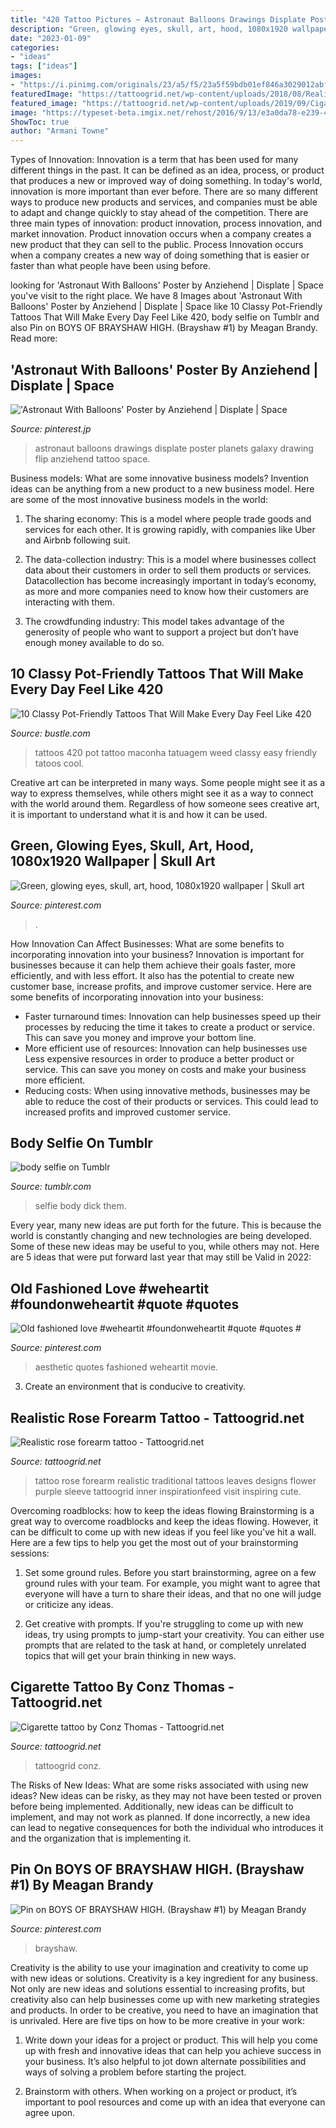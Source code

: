 ```yaml
---
title: "420 Tattoo Pictures ~ Astronaut Balloons Drawings Displate Poster Planets Galaxy Drawing Flip Anziehend Tattoo Space"
description: "Green, glowing eyes, skull, art, hood, 1080x1920 wallpaper"
date: "2023-01-09"
categories:
- "ideas"
tags: ["ideas"]
images:
- "https://i.pinimg.com/originals/23/a5/f5/23a5f59bdb01ef846a3029012abf7ccf.jpg"
featuredImage: "https://tattoogrid.net/wp-content/uploads/2018/08/Realistic-rose-forearm-tattoo.jpg"
featured_image: "https://tattoogrid.net/wp-content/uploads/2019/09/Cigarette-tattoo-by-Conz-Thomas.jpg"
image: "https://typeset-beta.imgix.net/rehost/2016/9/13/e3a0da78-e239-4d95-b1f3-4f581ff5e49a.png?w=1200&amp;h=630&amp;auto=format&amp;q=70&amp;fit=crop&amp;crop=faces"
ShowToc: true
author: "Armani Towne"
---
```



Types of Innovation:
Innovation is a term that has been used for many different things in the past. It can be defined as an idea, process, or product that produces a new or improved way of doing something. In today's world, innovation is more important than ever before. There are so many different ways to produce new products and services, and companies must be able to adapt and change quickly to stay ahead of the competition. 
There are three main types of innovation: product innovation, process innovation, and market innovation. Product innovation occurs when a company creates a new product that they can sell to the public. Process Innovation occurs when a company creates a new way of doing something that is easier or faster than what people have been using before.

	

		
looking for &#039;Astronaut With Balloons&#039; Poster by Anziehend | Displate | Space you've visit to the right place. We have 8 Images about &#039;Astronaut With Balloons&#039; Poster by Anziehend | Displate | Space like 10 Classy Pot-Friendly Tattoos That Will Make Every Day Feel Like 420, body selfie on Tumblr and also Pin on BOYS OF BRAYSHAW HIGH. (Brayshaw #1) by Meagan Brandy. Read more:
		
    
## &#039;Astronaut With Balloons&#039; Poster By Anziehend | Displate | Space

<img loading=lazy src="https://i.pinimg.com/736x/88/97/a6/8897a6b411fe7e95552646feff71e580.jpg" onerror="this.onerror=null;this.src='https://tse4.mm.bing.net/th?id=OIP.T81w9sGL0f2vlatKIcqWOwAAAA&amp;pid=15.1';" alt="&#039;Astronaut With Balloons&#039; Poster by Anziehend | Displate | Space">

_Source: pinterest.jp_

>astronaut balloons drawings displate poster planets galaxy drawing flip anziehend tattoo space. 

	

Business models: What are some innovative business models?
Invention ideas can be anything from a new product to a new business model. Here are some of the most innovative business models in the world:
1. The sharing economy: This is a model where people trade goods and services for each other. It is growing rapidly, with companies like Uber and Airbnb following suit.

2. The data-collection industry: This is a model where businesses collect data about their customers in order to sell them products or services. Datacollection has become increasingly important in today’s economy, as more and more companies need to know how their customers are interacting with them.

3. The crowdfunding industry: This model takes advantage of the generosity of people who want to support a project but don’t have enough money available to do so.

    
## 10 Classy Pot-Friendly Tattoos That Will Make Every Day Feel Like 420

<img loading=lazy src="https://typeset-beta.imgix.net/rehost/2016/9/13/e3a0da78-e239-4d95-b1f3-4f581ff5e49a.png?w=1200&amp;h=630&amp;auto=format&amp;q=70&amp;fit=crop&amp;crop=faces" onerror="this.onerror=null;this.src='https://tse1.mm.bing.net/th?id=OIP.XvfEAhwJlQiUbFUr3JUwSwHaD4&amp;pid=15.1';" alt="10 Classy Pot-Friendly Tattoos That Will Make Every Day Feel Like 420">

_Source: bustle.com_

>tattoos 420 pot tattoo maconha tatuagem weed classy easy friendly tatoos cool. 

	

Creative art can be interpreted in many ways. Some people might see it as a way to express themselves, while others might see it as a way to connect with the world around them. Regardless of how someone sees creative art, it is important to understand what it is and how it can be used.

    
## Green, Glowing Eyes, Skull, Art, Hood, 1080x1920 Wallpaper | Skull Art

<img loading=lazy src="https://i.pinimg.com/originals/23/a5/f5/23a5f59bdb01ef846a3029012abf7ccf.jpg" onerror="this.onerror=null;this.src='https://tse1.mm.bing.net/th?id=OIP.MEUmLGGhncybxx5tajyDaAHaNK&amp;pid=15.1';" alt="Green, glowing eyes, skull, art, hood, 1080x1920 wallpaper | Skull art">

_Source: pinterest.com_

>. 

	

How Innovation Can Affect Businesses: What are some benefits to incorporating innovation into your business?
Innovation is important for businesses because it can help them achieve their goals faster, more efficiently, and with less effort. It also has the potential to create new customer base, increase profits, and improve customer service. Here are some benefits of incorporating innovation into your business: 
- Faster turnaround times: Innovation can help businesses speed up their processes by reducing the time it takes to create a product or service. This can save you money and improve your bottom line. 
- More efficient use of resources: Innovation can help businesses use Less expensive resources in order to produce a better product or service. This can save you money on costs and make your business more efficient. 
- Reducing costs: When using innovative methods, businesses may be able to reduce the cost of their products or services. This could lead to increased profits and improved customer service.

    
## Body Selfie On Tumblr

<img loading=lazy src="https://66.media.tumblr.com/6f375121aebbf6cc4bfdda828cd26255/tumblr_ptemax3gsn1r68snr_540.jpg" onerror="this.onerror=null;this.src='https://tse3.mm.bing.net/th?id=OIP.VVyOxU5St0Mbu07LPMzwFgHaJ4&amp;pid=15.1';" alt="body selfie on Tumblr">

_Source: tumblr.com_

>selfie body dick them. 

	

Every year, many new ideas are put forth for the future. This is because the world is constantly changing and new technologies are being developed. Some of these new ideas may be useful to you, while others may not. Here are 5 ideas that were put forward last year that may still be Valid in 2022: 

    
## Old Fashioned Love #weheartit #foundonweheartit #quote #quotes #

<img loading=lazy src="https://i.pinimg.com/736x/f0/fc/c5/f0fcc5724bb9884b4e4685746941fce8.jpg" onerror="this.onerror=null;this.src='https://tse3.mm.bing.net/th?id=OIP.7M9P_hooMNThk6YGS6v7BQHaHn&amp;pid=15.1';" alt="Old fashioned love #weheartit #foundonweheartit #quote #quotes #">

_Source: pinterest.com_

>aesthetic quotes fashioned weheartit movie. 

	

3. Create an environment that is conducive to creativity.

    
## Realistic Rose Forearm Tattoo - Tattoogrid.net

<img loading=lazy src="https://tattoogrid.net/wp-content/uploads/2018/08/Realistic-rose-forearm-tattoo.jpg" onerror="this.onerror=null;this.src='https://tse1.mm.bing.net/th?id=OIP.0qrA36D3dS6aA5yw-fDr8AHaJQ&amp;pid=15.1';" alt="Realistic rose forearm tattoo - Tattoogrid.net">

_Source: tattoogrid.net_

>tattoo rose forearm realistic traditional tattoos leaves designs flower purple sleeve tattoogrid inner inspirationfeed visit inspiring cute. 

	

Overcoming roadblocks: how to keep the ideas flowing
Brainstorming is a great way to overcome roadblocks and keep the ideas flowing. However, it can be difficult to come up with new ideas if you feel like you've hit a wall. Here are a few tips to help you get the most out of your brainstorming sessions:
1. Set some ground rules. Before you start brainstorming, agree on a few ground rules with your team. For example, you might want to agree that everyone will have a turn to share their ideas, and that no one will judge or criticize any ideas.

2. Get creative with prompts. If you're struggling to come up with new ideas, try using prompts to jump-start your creativity. You can either use prompts that are related to the task at hand, or completely unrelated topics that will get your brain thinking in new ways.


    
## Cigarette Tattoo By Conz Thomas - Tattoogrid.net

<img loading=lazy src="https://tattoogrid.net/wp-content/uploads/2019/09/Cigarette-tattoo-by-Conz-Thomas.jpg" onerror="this.onerror=null;this.src='https://tse1.mm.bing.net/th?id=OIP.7xGs1T0Cc6gOPEtDmluglwHaJQ&amp;pid=15.1';" alt="Cigarette tattoo by Conz Thomas - Tattoogrid.net">

_Source: tattoogrid.net_

>tattoogrid conz. 

	

The Risks of New Ideas: What are some risks associated with using new ideas?
New ideas can be risky, as they may not have been tested or proven before being implemented. Additionally, new ideas can be difficult to implement, and may not work as planned. If done incorrectly, a new idea can lead to negative consequences for both the individual who introduces it and the organization that is implementing it.

    
## Pin On BOYS OF BRAYSHAW HIGH. (Brayshaw #1) By Meagan Brandy

<img loading=lazy src="https://i.pinimg.com/736x/71/ed/8d/71ed8daebb416e98158b12410f4f70b0.jpg" onerror="this.onerror=null;this.src='https://tse4.mm.bing.net/th?id=OIP.R7DJd-VdovZaBTFziYgcUgHaK1&amp;pid=15.1';" alt="Pin on BOYS OF BRAYSHAW HIGH. (Brayshaw #1) by Meagan Brandy">

_Source: pinterest.com_

>brayshaw. 

	

Creativity is the ability to use your imagination and creativity to come up with new ideas or solutions.
Creativity is a key ingredient for any business. Not only are new ideas and solutions essential to increasing profits, but creativity also can help businesses come up with new marketing strategies and products. In order to be creative, you need to have an imagination that is unrivaled. Here are five tips on how to be more creative in your work: 
1. Write down your ideas for a project or product. This will help you come up with fresh and innovative ideas that can help you achieve success in your business. It’s also helpful to jot down alternate possibilities and ways of solving a problem before starting the project. 

2. Brainstorm with others. When working on a project or product, it’s important to pool resources and come up with an idea that everyone can agree upon.

